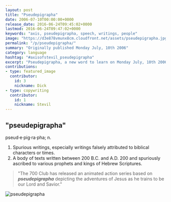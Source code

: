 ```yaml
---
layout: post
title: "Pseudepigrapha"
date: 2006-07-10T00:00:00+0000
release_date: 2016-06-24T09:45:02+0000
lastmod: 2016-06-24T09:47:02+0000
keywords: "axis, pseudepigrapha, speech, writings, people"
image: "https://d3e878vmunx8cm.cloudfront.net/assets/pseudepigrapha.jpg"
permalink: "/p/pseudepigrapha/"
summary: "Originally published Monday July, 10th 2006"
category: language
hashtag: "#axisofstevil_pseudepigrapha"
excerpt: "Pseudepigrapha, a new word to learn on Monday July, 10th 2006"
contributions:
- type: featured_image
  contributor:
    id: 3
    nickname: Dick
- type: copywriting
  contributor:
    id: 1
    nickname: Stevil
---
```


[id_1]: https://d3e878vmunx8cm.cloudfront.net/assets/pseudepigrapha.jpg "pseudepigrapha"

## "pseudepigrapha" ##

pseud·e·pig·ra·pha; n.

1. Spurious writings, especially writings falsely attributed to biblical characters or times.
2. A body of texts written between 200 B.C. and A.D. 200 and spuriously ascribed to various prophets and kings of Hebrew Scriptures.
 
> "The 700 Club has released an animated action series based on ***pseudepigrapha*** depicting the adventures of Jesus as he trains to be our Lord and Savior."

![pseudepigrapha][id_1]
